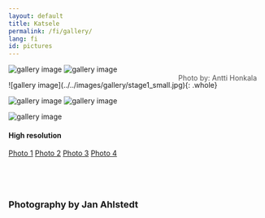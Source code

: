 ```yaml
---
layout: default
title: Katsele
permalink: /fi/gallery/
lang: fi
id: pictures
---
```





<div class="row gal" markdown="1">

![gallery image](../../images/gallery/color1_small.jpg)
![gallery image](../../images/gallery/color2_small.jpg)


<div class="" style="clear: both; position: relative;" markdown="1">
![gallery image](../../images/gallery/stage1_small.jpg){: .whole}
<div style="clear: both;" ></div>
<p class="" style="position: absolute; color: #555; bottom: 3%; right: 3%;">Photo by: Antti Honkala</p>
</div>

![gallery image](../../images/gallery/bw1_small.jpg)
![gallery image](../../images/gallery/bw2_small.jpg)

![gallery image](../../images/gallery/color3_small.jpg)



<!-- lower quality
<img class="galimg half" src="../../images/gallery/playing_piano1_w270.jpg">
<img class="galimg half" src="../../images/gallery/playing_piano2_rot_w270.jpg">
-->

</div>

<div class="row hi-res" markdown="1">

#### High resolution

[Photo 1](../../images/gallery/color1.jpg)
[Photo 2](../../images/gallery/color2.jpg)
[Photo 3](../../images/gallery/bw1.jpg)
[Photo 4](../../images/gallery/bw2.jpg)

<br/>
<br/>
<br/>
<br/>

<p style="margin: 0 auto; font-size: 18px; font-weight: bold; ">Photography by Jan Ahlstedt</p>
</div>

